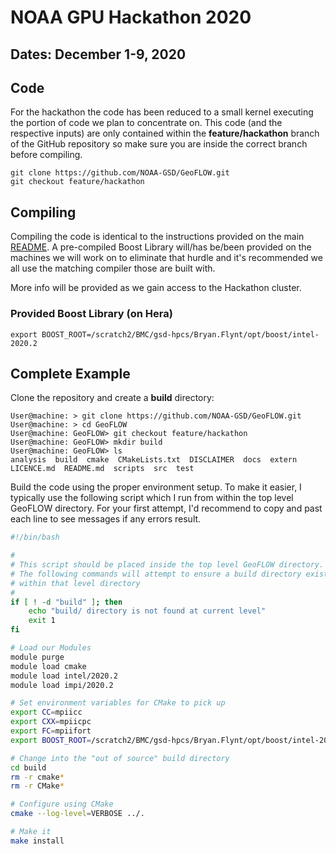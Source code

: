 # NOAA GPU Hackathon 2020

## Dates: December 1-9, 2020

## Code
For the hackathon the code has been reduced to a small kernel executing 
the portion of code we plan to concentrate on. This code (and the respective 
inputs) are only contained within the **feature/hackathon** branch of the GitHub 
repository so make sure you are inside the correct branch before compiling.

```console
git clone https://github.com/NOAA-GSD/GeoFLOW.git
git checkout feature/hackathon
```

## Compiling
Compiling the code is identical to the instructions provided on the main 
[README](../../README.md). A pre-compiled Boost Library will/has be/been 
provided on the machines we will work on to eliminate that hurdle and it's 
recommended we all use the matching compiler those are built with.  

More info will be provided as we gain access to the Hackathon cluster.

### Provided Boost Library (on Hera)
```console
export BOOST_ROOT=/scratch2/BMC/gsd-hpcs/Bryan.Flynt/opt/boost/intel-2020.2
```

## Complete Example

Clone the repository and create a **build** directory:
```console
User@machine: > git clone https://github.com/NOAA-GSD/GeoFLOW.git
User@machine: > cd GeoFLOW
User@machine: GeoFLOW> git checkout feature/hackathon
User@machine: GeoFLOW> mkdir build
User@machine: GeoFLOW> ls
analysis  build  cmake  CMakeLists.txt  DISCLAIMER  docs  extern  LICENCE.md  README.md  scripts  src  test
```

Build the code using the proper environment setup.  To make it easier, I typically
use the following script which I run from within the top level GeoFLOW directory.
For your first attempt, I'd recommend to copy and past each line to see messages 
if any errors result.
```bash
#!/bin/bash  

#                                                                                                                             
# This script should be placed inside the top level GeoFLOW directory.                                                        
# The following commands will attempt to ensure a build directory exists                                                      
# within that level directory                                                                                                 
#                                                                                                                             
if [ ! -d "build" ]; then
    echo "build/ directory is not found at current level"
    exit 1
fi

# Load our Modules                                                       
module purge
module load cmake
module load intel/2020.2
module load impi/2020.2

# Set environment variables for CMake to pick up
export CC=mpiicc
export CXX=mpiicpc
export FC=mpiifort
export BOOST_ROOT=/scratch2/BMC/gsd-hpcs/Bryan.Flynt/opt/boost/intel-2020.2

# Change into the "out of source" build directory
cd build
rm -r cmake*
rm -r CMake*

# Configure using CMake                                                                                                       
cmake --log-level=VERBOSE ../.

# Make it                                                                                                                     
make install
```   


